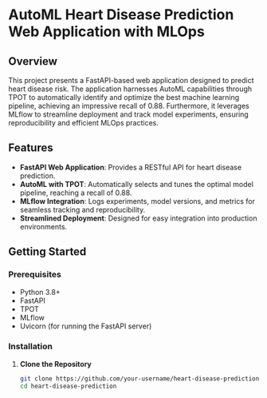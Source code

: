 # AutoML Heart Disease Prediction Web Application with MLOps

## Overview
This project presents a FastAPI-based web application designed to predict heart disease risk. The application harnesses AutoML capabilities through TPOT to automatically identify and optimize the best machine learning pipeline, achieving an impressive recall of 0.88. Furthermore, it leverages MLflow to streamline deployment and track model experiments, ensuring reproducibility and efficient MLOps practices.

## Features
- **FastAPI Web Application**: Provides a RESTful API for heart disease prediction.
- **AutoML with TPOT**: Automatically selects and tunes the optimal model pipeline, reaching a recall of 0.88.
- **MLflow Integration**: Logs experiments, model versions, and metrics for seamless tracking and reproducibility.
- **Streamlined Deployment**: Designed for easy integration into production environments.

## Getting Started

### Prerequisites
- Python 3.8+
- FastAPI
- TPOT
- MLflow
- Uvicorn (for running the FastAPI server)

### Installation

1. **Clone the Repository**
   ```bash
   git clone https://github.com/your-username/heart-disease-prediction.git
   cd heart-disease-prediction
